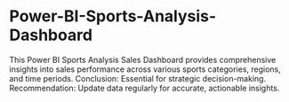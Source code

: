 # Power-BI-Sports-Analysis-Dashboard
This Power BI Sports Analysis Sales Dashboard provides comprehensive insights into sales performance across various sports categories, regions, and time periods.  Conclusion: Essential for strategic decision-making.  Recommendation: Update data regularly for accurate, actionable insights.
